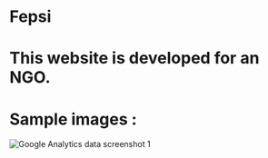 # Fepsi 
# This website is developed for an NGO.

# Sample images :

![Google Analytics data screenshot 1](https://github.com/techschneiderrr/Fepsi/blob/master/assets/img/readme_imgs/1.jpg)
